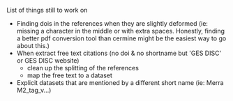 List of things still to work on
* Finding dois in the references when they are slightly deformed (ie: missing a
character in the middle or with extra spaces. Honestly, finding a better
pdf conversion tool than cermine might be the easiest way to go about this.)
* When extract free text citations (no doi & no shortname but 'GES DISC' or GES
DISC website)
    * clean up the splitting of the references
    * map the free text to a dataset
* Explicit datasets that are mentioned by a different short name (ie: Merra M2_tag_v...)
